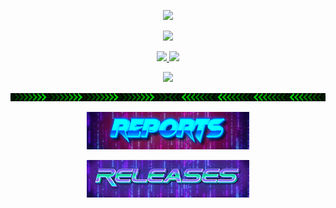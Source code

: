 
<p align="center">
<a href="https://twitter.com/xyizko" target="_blank">
<img src="https://github.com/xyizko/xyizko/assets/164354015/7df24b8b-3d04-48f7-8754-081aa6c09ac4">
</a>
<p>

<p align="center">
<a href="https://twitter.com/xyizko" target="_blank">
<img src="https://hits.seeyoufarm.com/api/count/incr/badge.svg?url=https%3A%2F%2Fgithub.com%2Fxyizko&count_bg=%236E1019&title_bg=%23000000&icon=ethereum.svg&icon_color=%23F015FC&title=rekt&edge_flat=true">
</a>

</p>
<p align="center">
<a href="https://twitter.com/xyizko" target="_blank">
<img src="https://img.shields.io/twitter/follow/xyizko?style=social">
</a>
<a href="https://www.youtube.com/@XyiZko" target="_blank">
<img src="https://img.shields.io/youtube/channel/subscribers/UCFP0GycKuYo1gLxgTP68tdQ"></a>
</p>

<p align="center">
<a href="https://xyizko.github.io/" target="_blank">
<img src="./gfx/x.gif">
</a>
</p>

<p align="center">
<a href="https://github.com/xyizek" target="_blank">
<img src="./gfx/div.gif" width="1000">
</a>
</p>

</p>
<p align="center">
<a href="https://github.com/xyizko/xo-inv" target="_blank">
<img src="./gfx/r1.png"></a>
</a>
</p>

<p align="center">
<a href="https://github.com/xyizko/xo-rel" target="_blank">
<img src="./gfx/r2.png">
</a>
</p>

